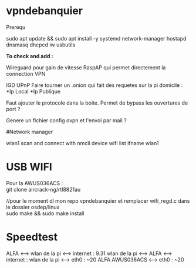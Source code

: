# vpndebanquier

Prerequ

sudo apt update && sudo apt install -y systemd network-manager hostapd dnsmasq dhcpcd iw usbutils

**To check and add :**


Wireguard pour gain de vitesse
RaspAP qui permet directement la connection VPN

IGD UPnP
Faire tourner un .onion qui fait des requetes sur la pi domicile :
*Ip Local
*Ip Publique

Faut ajouter le protocole dans la boite.
Permet de bypass les ouvertures de port ?

Genere un fichier config ovpn et l'envoi par mail ?

#Network manager

wlan1 scan and  connect with nmcli device wifi list ifname wlan1 



# USB WIFI

Pour la AWUS036ACS :  
git clone aircrack-ng/rtl8821au

//pour le moment dl mon repo vpndebanquier et remplacer wifi_regd.c dans le dossier osdep/linux  
sudo make && sudo make install

# Speedtest

ALFA <--> wlan de la pi <--> internet : 9.31
wlan de la pi <--> ALFA <--> internet :
wlan de la pi  <--> eth0 : ~20
ALFA AWUS036ACS <--> eth0 : ~20
